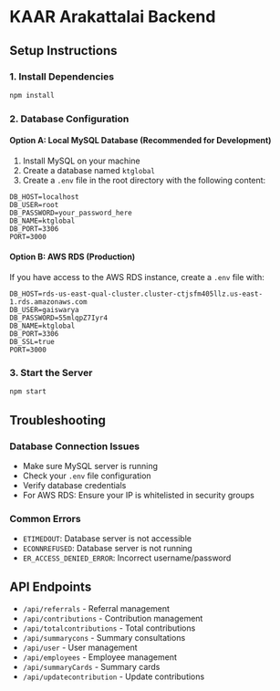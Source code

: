 # KAAR Arakattalai Backend

## Setup Instructions

### 1. Install Dependencies
```bash
npm install
```

### 2. Database Configuration

#### Option A: Local MySQL Database (Recommended for Development)
1. Install MySQL on your machine
2. Create a database named `ktglobal`
3. Create a `.env` file in the root directory with the following content:

```env
DB_HOST=localhost
DB_USER=root
DB_PASSWORD=your_password_here
DB_NAME=ktglobal
DB_PORT=3306
PORT=3000
```

#### Option B: AWS RDS (Production)
If you have access to the AWS RDS instance, create a `.env` file with:

```env
DB_HOST=rds-us-east-qual-cluster.cluster-ctjsfm405llz.us-east-1.rds.amazonaws.com
DB_USER=gaiswarya
DB_PASSWORD=55mlqpZ7Iyr4
DB_NAME=ktglobal
DB_PORT=3306
DB_SSL=true
PORT=3000
```

### 3. Start the Server
```bash
npm start
```

## Troubleshooting

### Database Connection Issues
- Make sure MySQL server is running
- Check your `.env` file configuration
- Verify database credentials
- For AWS RDS: Ensure your IP is whitelisted in security groups

### Common Errors
- `ETIMEDOUT`: Database server is not accessible
- `ECONNREFUSED`: Database server is not running
- `ER_ACCESS_DENIED_ERROR`: Incorrect username/password

## API Endpoints

- `/api/referrals` - Referral management
- `/api/contributions` - Contribution management
- `/api/totalcontributions` - Total contributions
- `/api/summarycons` - Summary consultations
- `/api/user` - User management
- `/api/employees` - Employee management
- `/api/summaryCards` - Summary cards
- `/api/updatecontribution` - Update contributions
